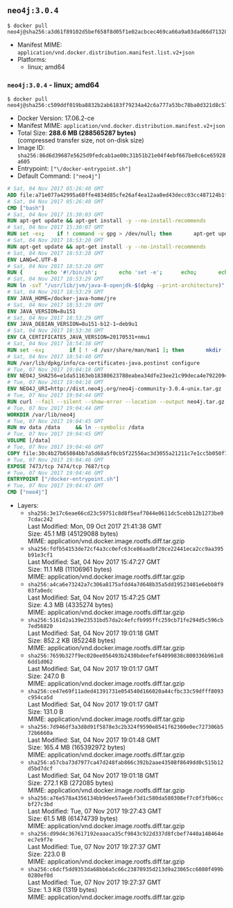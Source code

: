 ## `neo4j:3.0.4`

```console
$ docker pull neo4j@sha256:a3d61f89102d5bef658f8d05f1e02acbcec469ca66a9a03dad66d713282d4ff4
```

-	Manifest MIME: `application/vnd.docker.distribution.manifest.list.v2+json`
-	Platforms:
	-	linux; amd64

### `neo4j:3.0.4` - linux; amd64

```console
$ docker pull neo4j@sha256:c509ddf019ba8832b2ab6183f79234a42c6a777a53bc78ba0d321d8c575eb722
```

-	Docker Version: 17.06.2-ce
-	Manifest MIME: `application/vnd.docker.distribution.manifest.v2+json`
-	Total Size: **288.6 MB (288565287 bytes)**  
	(compressed transfer size, not on-disk size)
-	Image ID: `sha256:86d6d39687e5625d9fedcab1ae00c31b51b21e04f4ebf667be0c6ce65928a605`
-	Entrypoint: `["\/docker-entrypoint.sh"]`
-	Default Command: `["neo4j"]`

```dockerfile
# Sat, 04 Nov 2017 05:26:40 GMT
ADD file:a71e077a42995a68ffe4834d85cfe26af4ea12aa8ed43decc03cc487124b1f70 in / 
# Sat, 04 Nov 2017 05:26:40 GMT
CMD ["bash"]
# Sat, 04 Nov 2017 15:30:03 GMT
RUN apt-get update && apt-get install -y --no-install-recommends 		ca-certificates 		curl 		wget 	&& rm -rf /var/lib/apt/lists/*
# Sat, 04 Nov 2017 15:30:07 GMT
RUN set -ex; 	if ! command -v gpg > /dev/null; then 		apt-get update; 		apt-get install -y --no-install-recommends 			gnupg 			dirmngr 		; 		rm -rf /var/lib/apt/lists/*; 	fi
# Sat, 04 Nov 2017 18:53:28 GMT
RUN apt-get update && apt-get install -y --no-install-recommends 		bzip2 		unzip 		xz-utils 	&& rm -rf /var/lib/apt/lists/*
# Sat, 04 Nov 2017 18:53:28 GMT
ENV LANG=C.UTF-8
# Sat, 04 Nov 2017 18:53:28 GMT
RUN { 		echo '#!/bin/sh'; 		echo 'set -e'; 		echo; 		echo 'dirname "$(dirname "$(readlink -f "$(which javac || which java)")")"'; 	} > /usr/local/bin/docker-java-home 	&& chmod +x /usr/local/bin/docker-java-home
# Sat, 04 Nov 2017 18:53:29 GMT
RUN ln -svT "/usr/lib/jvm/java-8-openjdk-$(dpkg --print-architecture)" /docker-java-home
# Sat, 04 Nov 2017 18:53:29 GMT
ENV JAVA_HOME=/docker-java-home/jre
# Sat, 04 Nov 2017 18:53:29 GMT
ENV JAVA_VERSION=8u151
# Sat, 04 Nov 2017 18:53:29 GMT
ENV JAVA_DEBIAN_VERSION=8u151-b12-1~deb9u1
# Sat, 04 Nov 2017 18:53:30 GMT
ENV CA_CERTIFICATES_JAVA_VERSION=20170531+nmu1
# Sat, 04 Nov 2017 18:54:38 GMT
RUN set -ex; 		if [ ! -d /usr/share/man/man1 ]; then 		mkdir -p /usr/share/man/man1; 	fi; 		apt-get update; 	apt-get install -y 		openjdk-8-jre="$JAVA_DEBIAN_VERSION" 		ca-certificates-java="$CA_CERTIFICATES_JAVA_VERSION" 	; 	rm -rf /var/lib/apt/lists/*; 		[ "$(readlink -f "$JAVA_HOME")" = "$(docker-java-home)" ]; 		update-alternatives --get-selections | awk -v home="$(readlink -f "$JAVA_HOME")" 'index($3, home) == 1 { $2 = "manual"; print | "update-alternatives --set-selections" }'; 	update-alternatives --query java | grep -q 'Status: manual'
# Sat, 04 Nov 2017 18:54:40 GMT
RUN /var/lib/dpkg/info/ca-certificates-java.postinst configure
# Tue, 07 Nov 2017 19:04:18 GMT
ENV NEO4J_SHA256=e1da51163eb18380623788eabea34dfe23ee21c99deca4e7922094b0d242e805
# Tue, 07 Nov 2017 19:04:18 GMT
ENV NEO4J_URI=http://dist.neo4j.org/neo4j-community-3.0.4-unix.tar.gz
# Tue, 07 Nov 2017 19:04:44 GMT
RUN curl --fail --silent --show-error --location --output neo4j.tar.gz $NEO4J_URI     && echo "$NEO4J_SHA256 neo4j.tar.gz" | sha256sum --check --quiet -     && tar --extract --file neo4j.tar.gz --directory /var/lib     && mv /var/lib/neo4j-* /var/lib/neo4j     && rm neo4j.tar.gz
# Tue, 07 Nov 2017 19:04:44 GMT
WORKDIR /var/lib/neo4j
# Tue, 07 Nov 2017 19:04:45 GMT
RUN mv data /data     && ln --symbolic /data
# Tue, 07 Nov 2017 19:04:45 GMT
VOLUME [/data]
# Tue, 07 Nov 2017 19:04:46 GMT
COPY file:30c4b27b65084bb7a5d68a5f0cb5f22556ac3d3055a21211c7e1cc5b050f77f4 in /docker-entrypoint.sh 
# Tue, 07 Nov 2017 19:04:46 GMT
EXPOSE 7473/tcp 7474/tcp 7687/tcp
# Tue, 07 Nov 2017 19:04:46 GMT
ENTRYPOINT ["/docker-entrypoint.sh"]
# Tue, 07 Nov 2017 19:04:47 GMT
CMD ["neo4j"]
```

-	Layers:
	-	`sha256:3e17c6eae66cd23c59751c8d8f5eaf7044e0611dc5cebb12b1273be07cdac242`  
		Last Modified: Mon, 09 Oct 2017 21:41:38 GMT  
		Size: 45.1 MB (45129088 bytes)  
		MIME: application/vnd.docker.image.rootfs.diff.tar.gzip
	-	`sha256:fdfb54153de72cf4a3cc0efc63ce86aadbf20ce22441eca2cc9aa395b91e3cf1`  
		Last Modified: Sat, 04 Nov 2017 15:47:27 GMT  
		Size: 11.1 MB (11106961 bytes)  
		MIME: application/vnd.docker.image.rootfs.diff.tar.gzip
	-	`sha256:a4ca6e73242a7c306a8175afdd4a7d648b35a5dd19523401e6ebb8f903fa0edc`  
		Last Modified: Sat, 04 Nov 2017 15:47:25 GMT  
		Size: 4.3 MB (4335274 bytes)  
		MIME: application/vnd.docker.image.rootfs.diff.tar.gzip
	-	`sha256:5161d2a139e23531bd57da2c4efcfb995ffc259cb71fe294d5c596cb7ed56820`  
		Last Modified: Sat, 04 Nov 2017 19:01:18 GMT  
		Size: 852.2 KB (852248 bytes)  
		MIME: application/vnd.docker.image.rootfs.diff.tar.gzip
	-	`sha256:7659b327f9ec020ee056493b2430bdeefef64099838c800336b961e86dd1d062`  
		Last Modified: Sat, 04 Nov 2017 19:01:17 GMT  
		Size: 247.0 B  
		MIME: application/vnd.docker.image.rootfs.diff.tar.gzip
	-	`sha256:ce47e69f11aded41391731e054540d166020a44cfbc33c59dfff8093c954ca5d`  
		Last Modified: Sat, 04 Nov 2017 19:01:17 GMT  
		Size: 131.0 B  
		MIME: application/vnd.docker.image.rootfs.diff.tar.gzip
	-	`sha256:7d946df3a3d8d91f5878e3c2b324f9590e8541f62300e0ec727306b572b6660a`  
		Last Modified: Sat, 04 Nov 2017 19:01:48 GMT  
		Size: 165.4 MB (165392972 bytes)  
		MIME: application/vnd.docker.image.rootfs.diff.tar.gzip
	-	`sha256:a57cba73d7977ca47d248fab866c392b2aae43508f8649dd0c515b12d5bd7dcf`  
		Last Modified: Sat, 04 Nov 2017 19:01:18 GMT  
		Size: 272.1 KB (272085 bytes)  
		MIME: application/vnd.docker.image.rootfs.diff.tar.gzip
	-	`sha256:a76e578a4356134bb9dee57aeebf3d1c580da580308ef7c0f3fb06ccbf27c3bd`  
		Last Modified: Tue, 07 Nov 2017 19:27:43 GMT  
		Size: 61.5 MB (61474739 bytes)  
		MIME: application/vnd.docker.image.rootfs.diff.tar.gzip
	-	`sha256:d99d4c367617192eaaaca35cf9843c922d337d8fcbef7440a148464eec7e9f7e`  
		Last Modified: Tue, 07 Nov 2017 19:27:37 GMT  
		Size: 223.0 B  
		MIME: application/vnd.docker.image.rootfs.diff.tar.gzip
	-	`sha256:c6dcf5dd9353da68bb6a5c66c23870935d213d9a23065cc6080f499b0280ef0d`  
		Last Modified: Tue, 07 Nov 2017 19:27:37 GMT  
		Size: 1.3 KB (1319 bytes)  
		MIME: application/vnd.docker.image.rootfs.diff.tar.gzip
